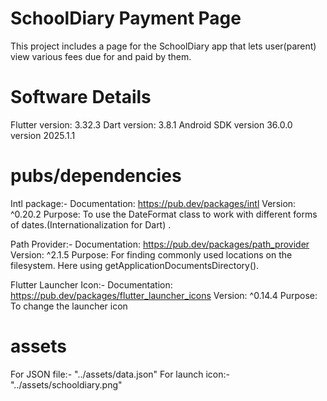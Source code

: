 # SchoolDiary Payment Page

This project includes a page for the SchoolDiary app that lets user(parent) view various fees due  for and paid by them.  

# Software Details
Flutter version: 3.32.3
Dart version: 3.8.1
Android SDK version 36.0.0
version 2025.1.1

# pubs/dependencies

Intl package:-
    Documentation:
        https://pub.dev/packages/intl
    Version: ^0.20.2
    Purpose: To use the DateFormat class to work with different forms of dates.(Internationalization for Dart) .

Path Provider:-
    Documentation:
        https://pub.dev/packages/path_provider
    Version: ^2.1.5
    Purpose: For finding commonly used locations on the filesystem.
             Here using getApplicationDocumentsDirectory().

Flutter Launcher Icon:-
    Documentation:
        https://pub.dev/packages/flutter_launcher_icons
    Version: ^0.14.4
    Purpose: To change the launcher icon

# assets

For JSON file:- "../assets/data.json"
For launch icon:- "../assets/schooldiary.png"
